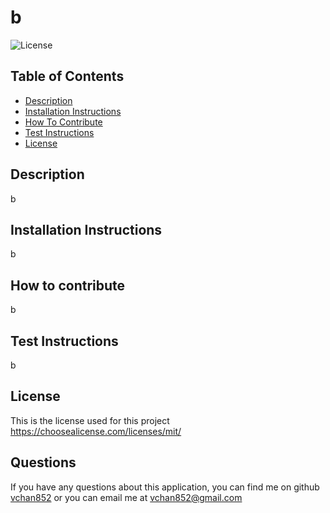 # b
![License](https://img.shields.io/static/v1?label=license&message=MIT&color=ff69b4)

## Table of Contents
* [Description](#description)
* [Installation Instructions](#installation-instructions)
* [How To Contribute](#how-to-contribute)
* [Test Instructions](#test-instructions)
* [License](#license)


## Description

b

## Installation Instructions

b

## How to contribute

b

## Test Instructions

b

## License

This is the license used for this project <br> https://choosealicense.com/licenses/mit/

## Questions

If you have any questions about this application, you can find me on github [vchan852](https://github.com/vchan852) or you can email me at vchan852@gmail.com